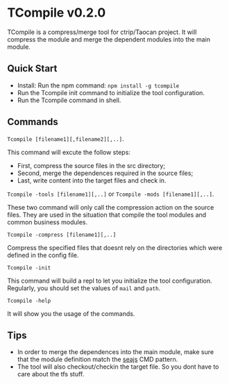 # TCompile v0.2.0

TCompile is a compress/merge tool for ctrip/Taocan project. It will compress the module and merge the dependent modules into the main module. 

## Quick Start

* Install: Run the npm command: `npm install -g tcompile`
* Run the Tcompile init command to initialize the tool configuration. 
* Run the Tcompile command in shell. 

## Commands

`Tcompile [filename1][,filename2][,..]`. 

This command will excute the follow steps: 
* First, compress the source files in the src directory;
* Second, merge the dependences required in the source files;
* Last, write content into the target files and check in.

`Tcompile -tools [filename1][,..]` or `Tcompile -mods [filename1][,..]`.

These two command will only call the compression action on the source files. They are used in the situation that compile the tool modules and common business modules.

`Tcompile -compress [filename1][,..]`

Compress the specified files that doesnt rely on the directories which were defined in the config file. 

`Tcompile -init`

This command will build a repl to let you initialize the tool configuration. Regularly, you should set the values of `mail` and `path`.

`Tcompile -help`

It will show you the usage of the commands.

## Tips

* In order to merge the dependences into the main module, make sure that the module definition match the [seajs](http://seajs.org/docs/) CMD pattern.
* The tool will also checkout/checkin the target file. So you dont have to care about the tfs stuff. 